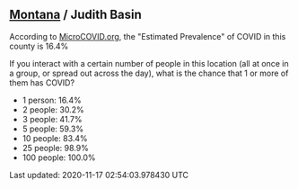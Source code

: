 
## [Montana](/united-states/montana) / Judith Basin

According to [MicroCOVID.org](http://microcovid.org),
the "Estimated Prevalence" of COVID in this county is 16.4%

If you interact with a certain number of people in this location
(all at once in a group, or spread out across the day), what is the chance that
1 or more of them has COVID?

- 1 person: 16.4%
- 2 people: 30.2%
- 3 people: 41.7%
- 5 people: 59.3%
- 10 people: 83.4%
- 25 people: 98.9%
- 100 people: 100.0%

Last updated: 2020-11-17 02:54:03.978430 UTC

